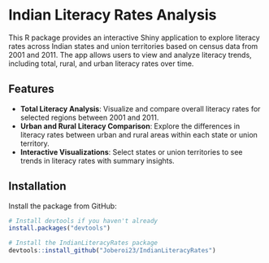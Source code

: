 
# Indian Literacy Rates Analysis

This R package provides an interactive Shiny application to explore literacy rates across Indian states and union territories based on census data from 2001 and 2011. The app allows users to view and analyze literacy trends, including total, rural, and urban literacy rates over time.

## Features

- **Total Literacy Analysis**: Visualize and compare overall literacy rates for selected regions between 2001 and 2011.
- **Urban and Rural Literacy Comparison**: Explore the differences in literacy rates between urban and rural areas within each state or union territory.
- **Interactive Visualizations**: Select states or union territories to see trends in literacy rates with summary insights.

## Installation

Install the package from GitHub:

```r
# Install devtools if you haven't already
install.packages("devtools")
```


```r
# Install the IndianLiteracyRates package
devtools::install_github("Joberoi23/IndianLiteracyRates")
```
